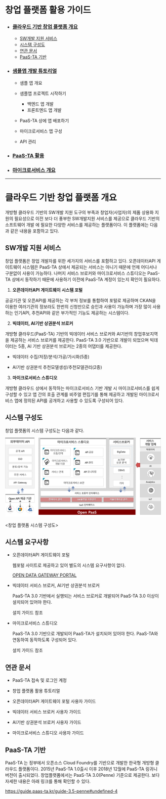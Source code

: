 # 창업 플랫폼 활용 가이드

 

- ### [클라우드 기반 창업 플랫폼 개요](#클라우드-기반-창업-플랫폼-개요)

  - [SW개발 지원 서비스](#SW개발-지원-서비스)
  - [시스템 구성도](#시스템-구성도)
  - [연관 문서](#연관-문서)
  - [PaaS-TA 기반](#PaaS-TA-기반)

- ###  [샘플앱 개발 튜토리얼](<https://github.com/startupcloudplatform/Sample-App-Tutorial/blob/master/Tutorial.md>)

  - 샘플 앱 개요
  - 샘플앱 프로젝트 시작하기
    - 백엔드 앱 개발
    - 프론트엔드 앱 개발

  - PaaS-TA 상에 앱 배포하기
  - 마이크로서비스 앱 구성
  - API 관리 

- ### [PaaS-TA 활용](<https://github.com/startupcloudplatform/Sample-App-Tutorial/blob/master/paasta.md>)

- ### [마이크로서비스 개요](<https://github.com/startupcloudplatform/Sample-App-Tutorial/blob/master/microservice.md>)

  

------

# 클라우드 기반 창업 플랫폼 개요

개방형 클라우드 기반의 SW개발 지원 도구의 부족과 창업자(사업자)의 제품 상용화 지원의 필요성으로 이전 보다 더 풍부한 SW개발지원 서비스를 제공으로 클라우드 기반의 소프트웨어 개발 에 필요한 다양한 서비스를 제공하는 플랫폼이다. 이 플랫폼에는 다음과 같은 내용을 포함하고 있다. 



## SW개발 지원 서비스

창업 플랫폼은 창업 개발자를 위한 세가지의 서비스를 포함하고 있다. 오픈데이터API 게이트웨이 시스템은 PaaS-TA 상에서 제공되는 서비스는 아니기 때문에 언제 어디서나 구분없이 사용이 가능하다. 나머지 서비스 브로커와 마이크로서비스 스튜디오는 PaaS-TA 상에서 동작하기 때문에 사용하기 이전에 PaaS-TA 계정이 있는지 확인이 필요하다.

1. **오픈데이터API 게이트웨이 시스템 포털**

공공기관 및 오픈API를 제공하는 각 부처 정보를 통합하여 포털로 제공하며 CKAN을 이용한 여러기관의 정보라도 한번의 신청만으로 승인과 사용이 가능하며 가장 많이 사용하는 인기API, 추천API와 같은 부가적인 기능도 제공하는 시스템이다.

2. **빅데이터, AI기반 상권분석 브로커**   

개방형 클라우드(PaaS-TA) 기반의 빅데이터 서비스 브로커와 AI기반의 창업후보지역을 제공하는 서비스 브로커를 제공한다. PaaS-TA 3.0 기반으로 개발이 되었으며 빅데이터는 5종, AI 기반 상권분석 브로커는 2종의 어댑터를 제공한다.

- 빅데이터 수집/저장/분석/가공/가시화(5종)

- AI기반 상권분석 추천모델생성/추천모델관리(2종)

3. **마이크로서비스 스튜디오** 

개방형 클라우드 상에서 동작하는 마이크로서비스 기반 개발 시 마이크로서비스를 쉽게 구성할 수 있고 앱 간의 호출 관계를 비주얼 편집기를 통해 제공하고 개발된 마이크로서비스 앱에 정의된 API를 공개하고 사용할 수 있도록 구성되어 있다. 




## 시스템 구성도

창업 플랫폼의 시스템 구성도는 다음과 같다. 

![](https://github.com/startupcloudplatform/Sample-App-Tutorial/blob/master/images/susystem.png)

<창업 플랫폼 시스템 구성도>

 

## 시스템 요구사항

- 오픈데이터API 게이트웨이 포털

  웹포털 사이트로 제공하고 있어 별도의 시스템 요구사항이 없다.

  [OPEN DATA GATEWAY PORTAL](http://182.252.131.40:3000)

  

- 빅데이터 서비스 브로커, AI기반 상권분석 브로커

  PaaS-TA 3.0 기반에서 실행되는 서비스 브로커로 개발되어 PaaS-TA 3.0 이상이 설치되어 있어야 한다. 

  설치 가이드 참조

- 마이크로서비스 스튜디오

  PaaS-TA 3.0 기반으로 개발되어 PaaS-TA가 설치되어 있어야 한다. PaaS-TA와 연동하여 동작하도록 구성되어 있다. 

  설치 가이드 참조



## 연관 문서

- PaaS-TA 접속 및 로그인 계정

- 창업 플랫폼 활용 튜토리얼

- 오픈데이터API 게이트웨이 포털 사용자 가이드

- 빅데이터 서비스 브로커 사용자 가이드

- AI기반 상권분석 브로커 사용자 가이드

- 마이크로서비스 스튜디오 사용자 가이드

  


## PaaS-TA 기반

 PaaS-TA 는 정부에서 오픈소스 Cloud Foundry를 기반으로 개발한 한국형 개방형 클라우드 플랫폼이다. 2015년 PaaS-TA 1.0출시 이후 2018년 12월에 PaaS-TA 링귀니 버전이 출시되었다. 창업플랫폼에서는 PaaS-TA 3.0(Penne) 기준으로 제공한다. 보다 자세한 내용은 아래 링크를 통해 확인할 수 있다. 

<https://guide.paas-ta.kr/guide-3.5-penne#undefined-4>

